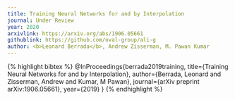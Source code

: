 ```yaml
---
title: Training Neural Networks for and by Interpolation
journal: Under Review
year: 2020
arxivlink: https://arxiv.org/abs/1906.05661
githublink: https://github.com/oval-group/ali-g
author: <b>Leonard Berrada</b>, Andrew Zisserman, M. Pawan Kumar
---
```


{% highlight bibtex %}
@InProceedings{berrada2019training,
  title={Training Neural Networks for and by Interpolation},
  author={Berrada, Leonard and Zisserman, Andrew and Kumar, M Pawan},
  journal={arXiv preprint arXiv:1906.05661},
  year={2019}
}
{% endhighlight %}
